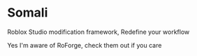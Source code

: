 # Somali
Roblox Studio modification framework, Redefine your workflow

Yes I'm aware of RoForge, check them out if you care 
